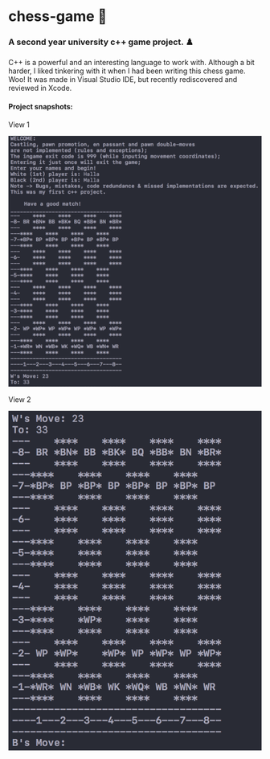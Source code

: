 # chess-game 🚦
<h3>A second year university c++ game project. ♟️</h3>
<p>C++ is a powerful and an interesting language to work with. Although a bit harder, I liked tinkering with it when I had been writing this chess game. Woo!
It was made in Visual Studio IDE, but recently rediscovered and reviewed in Xcode.</p>

#### Project snapshots:
<p>View 1</p>
<img src="screen-shots/view-1.png" alt="View 1">
<p>View 2</p>
<img src="screen-shots/view-2.png" alt="View 2">


